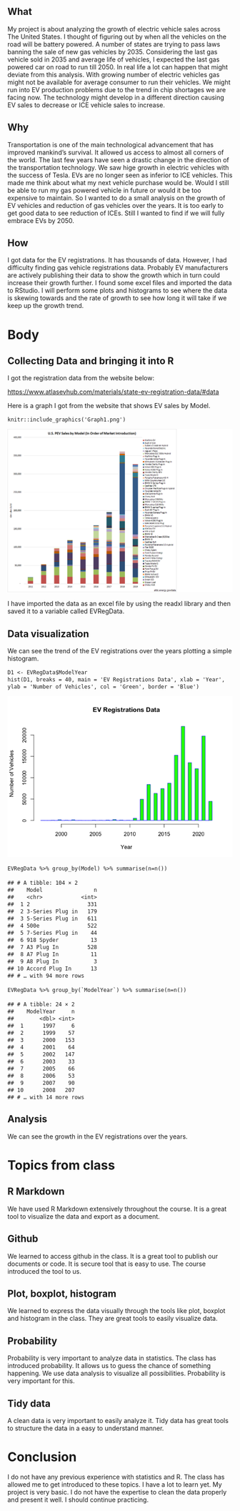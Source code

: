 ## What

My project is about analyzing the growth of electric vehicle sales
across The United States. I thought of figuring out by when all the
vehicles on the road will be battery powered. A number of states are
trying to pass laws banning the sale of new gas vehicles by 2035.
Considering the last gas vehicle sold in 2035 and average life of
vehicles, I expected the last gas powered car on road to run till 2050.
In real life a lot can happen that might deviate from this analysis.
With growing number of electric vehicles gas might not be available for
average consumer to run their vehicles. We might run into EV production
problems due to the trend in chip shortages we are facing now. The
technology might develop in a different direction causing EV sales to
decrease or ICE vehicle sales to increase.

## Why

Transportation is one of the main technological advancement that has
improved mankind’s survival. It allowed us access to almost all corners
of the world. The last few years have seen a drastic change in the
direction of the transportation technology. We saw hige growth in
electric vehicles with the success of Tesla. EVs are no longer seen as
inferior to ICE vehicles. This made me think about what my next vehicle
purchase would be. Would I still be able to run my gas powered vehicle
in future or would it be too expensive to maintain. So I wanted to do a
small analysis on the growth of EV vehicles and reduction of gas
vehicles over the years. It is too early to get good data to see
reduction of ICEs. Still I wanted to find if we will fully embrace EVs
by 2050.

## How

I got data for the EV registrations. It has thousands of data. However,
I had difficulty finding gas vehicle registrations data. Probably EV
manufacturers are actively publishing their data to show the growth
which in turn could increase their growth further. I found some excel
files and imported the data to RStudio. I will perform some plots and
histograms to see where the data is skewing towards and the rate of
growth to see how long it will take if we keep up the growth trend.

# Body

## Collecting Data and bringing it into R

I got the registration data from the website below:

<https://www.atlasevhub.com/materials/state-ev-registration-data/#data>

Here is a graph I got from the website that shows EV sales by Model.

    knitr::include_graphics('Graph1.png')

<img src="Graph1.png" width="1152" />

I have imported the data as an excel file by using the readxl library
and then saved it to a variable called EVRegData.

## Data visualization

We can see the trend of the EV registrations over the years plotting a
simple histogram.

    D1 <- EVRegData$ModelYear
    hist(D1, breaks = 40, main = 'EV Registrations Data', xlab = 'Year', ylab = 'Number of Vehicles', col = 'Green', border = 'Blue')

![](README_files/figure-markdown_strict/unnamed-chunk-2-1.png)

    EVRegData %>% group_by(Model) %>% summarise(n=n())

    ## # A tibble: 104 × 2
    ##    Model                n
    ##    <chr>            <int>
    ##  1 2                  331
    ##  2 3-Series Plug in   179
    ##  3 5-Series Plug in   611
    ##  4 500e               522
    ##  5 7-Series Plug in    44
    ##  6 918 Spyder          13
    ##  7 A3 Plug In         528
    ##  8 A7 Plug In          11
    ##  9 A8 Plug In           3
    ## 10 Accord Plug In      13
    ## # … with 94 more rows

    EVRegData %>% group_by(`ModelYear`) %>% summarise(n=n())

    ## # A tibble: 24 × 2
    ##    ModelYear     n
    ##        <dbl> <int>
    ##  1      1997     6
    ##  2      1999    57
    ##  3      2000   153
    ##  4      2001    64
    ##  5      2002   147
    ##  6      2003    33
    ##  7      2005    66
    ##  8      2006    53
    ##  9      2007    90
    ## 10      2008   207
    ## # … with 14 more rows

## Analysis

We can see the growth in the EV registrations over the years.

# Topics from class

## R Markdown

We have used R Markdown extensively throughout the course. It is a great
tool to visualize the data and export as a document.

## Github

We learned to access github in the class. It is a great tool to publish
our documents or code. It is secure tool that is easy to use. The course
introduced the tool to us.

## Plot, boxplot, histogram

We learned to express the data visually through the tools like plot,
boxplot and histogram in the class. They are great tools to easily
visualize data.

## Probability

Probability is very important to analyze data in statistics. The class
has introduced probability. It allows us to guess the chance of
something happening. We use data analysis to visualize all
possibilities. Probability is very important for this.

## Tidy data

A clean data is very important to easily analyze it. Tidy data has great
tools to structure the data in a easy to understand manner.

# Conclusion

I do not have any previous experience with statistics and R. The class
has allowed me to get introduced to these topics. I have a lot to learn
yet. My project is very basic. I do not have the expertise to clean the
data properly and present it well. I should continue practicing.
